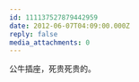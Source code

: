 ```yaml
---
id: 111137527879442959
date: 2012-06-07T04:09:00.000Z
reply: false
media_attachments: 0
---
```


公牛插座，死贵死贵的。 ​​​​

